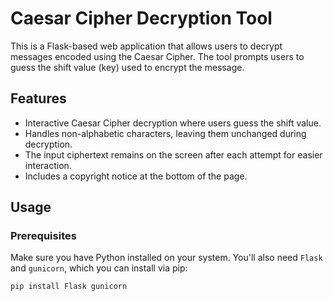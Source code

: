 # Caesar Cipher Decryption Tool

This is a Flask-based web application that allows users to decrypt messages encoded using the Caesar Cipher. The tool prompts users to guess the shift value (key) used to encrypt the message.

## Features

- Interactive Caesar Cipher decryption where users guess the shift value.
- Handles non-alphabetic characters, leaving them unchanged during decryption.
- The input ciphertext remains on the screen after each attempt for easier interaction.
- Includes a copyright notice at the bottom of the page.

## Usage

### Prerequisites

Make sure you have Python installed on your system. You'll also need `Flask` and `gunicorn`, which you can install via pip:

```bash
pip install Flask gunicorn
